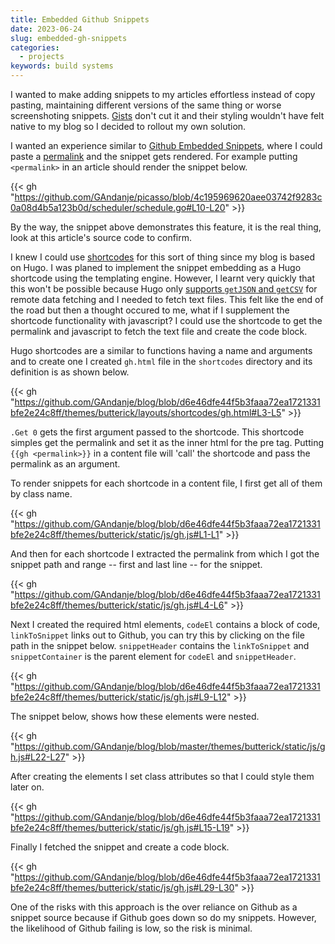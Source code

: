 ```yaml
---
title: Embedded Github Snippets
date: 2023-06-24
slug: embedded-gh-snippets
categories:
  - projects
keywords: build systems
---
```


I wanted to make adding snippets to my articles effortless instead of copy pasting, maintaining different versions of
the same thing or worse screenshoting snippets.
[Gists](https://docs.github.com/en/get-started/writing-on-github/editing-and-sharing-content-with-gists/creating-gists)
don't cut it and their styling wouldn't have felt native to my blog so I decided to rollout my own solution.

I wanted an experience similar to
[Github Embedded Snippets](https://github.blog/2017-08-15-introducing-embedded-code-snippets/), where I could paste a
[permalink](https://github.com/GAndanje/picasso/blob/4c195969620aee03742f9283c0a08d4b5a123b0d/scheduler/schedule.go#L10-L20)
and the snippet gets rendered. For example putting `<permalink>` in an article should render the snippet below.

{{< gh "https://github.com/GAndanje/picasso/blob/4c195969620aee03742f9283c0a08d4b5a123b0d/scheduler/schedule.go#L10-L20" >}}

By the way, the snippet above demonstrates this feature, it is the real thing, look at this article's source code to
confirm.

I knew I could use [shortcodes](https://gohugo.io/content-management/shortcodes/) for this sort of thing since my blog
is based on Hugo. I was planed to implement the snippet embedding as a Hugo shortcode using the templating engine.
However, I learnt very quickly that this won't be possible because Hugo only
[supports `getJSON` and `getCSV`](https://gohugo.io/content-management/shortcodes/) for remote data fetching and I
needed to fetch text files. This felt like the end of the road but then a thought occured to me, what if I supplement
the shortcode functionality with javascript? I could use the shortcode to get the permalink and javascript to fetch the
text file and create the code block.

Hugo shortcodes are a similar to functions having a name and arguments and to create one I created `gh.html` file in the
`shortcodes` directory and its definition is as shown below.

{{< gh "https://github.com/GAndanje/blog/blob/d6e46dfe44f5b3faaa72ea1721331bfe2e24c8ff/themes/butterick/layouts/shortcodes/gh.html#L3-L5" >}}

`.Get 0` gets the first argument passed to the shortcode. This shortcode simples get the permalink and set it as the
inner html for the pre tag. Putting `{{gh <permalink>}}` in a content file will 'call' the shortcode and pass the
permalink as an argument.

To render snippets for each shortcode in a content file, I first get all of them by class name.

{{< gh "https://github.com/GAndanje/blog/blob/d6e46dfe44f5b3faaa72ea1721331bfe2e24c8ff/themes/butterick/static/js/gh.js#L1-L1" >}}

And then for each shortcode I extracted the permalink from which I got the snippet path and range -- first and last line
-- for the snippet.

{{< gh "https://github.com/GAndanje/blog/blob/d6e46dfe44f5b3faaa72ea1721331bfe2e24c8ff/themes/butterick/static/js/gh.js#L4-L6" >}}

Next I created the required html elements, `codeEl` contains a block of code, `linkToSnippet` links out to Github, you
can try this by clicking on the file path in the snippet below. `snippetHeader` contains the `linkToSnippet` and
`snippetContainer` is the parent element for `codeEl` and `snippetHeader`.

{{< gh "https://github.com/GAndanje/blog/blob/d6e46dfe44f5b3faaa72ea1721331bfe2e24c8ff/themes/butterick/static/js/gh.js#L9-L12" >}}

The snippet below, shows how these elements were nested.

{{< gh "https://github.com/GAndanje/blog/blob/master/themes/butterick/static/js/gh.js#L22-L27" >}}

After creating the elements I set class attributes so that I could style them later on.

{{< gh "https://github.com/GAndanje/blog/blob/d6e46dfe44f5b3faaa72ea1721331bfe2e24c8ff/themes/butterick/static/js/gh.js#L15-L19" >}}

Finally I fetched the snippet and create a code block.

{{< gh "https://github.com/GAndanje/blog/blob/d6e46dfe44f5b3faaa72ea1721331bfe2e24c8ff/themes/butterick/static/js/gh.js#L29-L30" >}}

One of the risks with this approach is the over reliance on Github as a snippet source because if Github goes down so do
my snippets. However, the likelihood of Github failing is low, so the risk is minimal.
